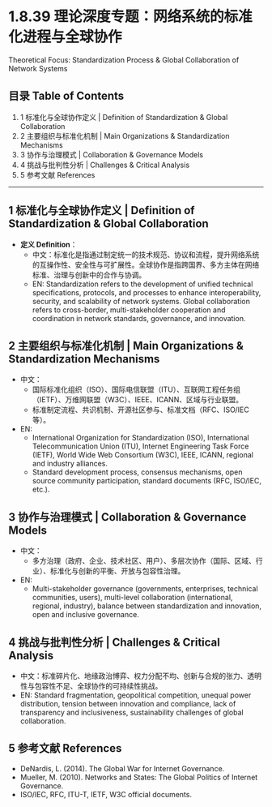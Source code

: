 # 1.8.39 理论深度专题：网络系统的标准化进程与全球协作

Theoretical Focus: Standardization Process & Global Collaboration of Network Systems

## 目录 Table of Contents

1. 1 标准化与全球协作定义 | Definition of Standardization & Global Collaboration
2. 2 主要组织与标准化机制 | Main Organizations & Standardization Mechanisms
3. 3 协作与治理模式 | Collaboration & Governance Models
4. 4 挑战与批判性分析 | Challenges & Critical Analysis
5. 5 参考文献 References

---

## 1 标准化与全球协作定义 | Definition of Standardization & Global Collaboration

- **定义 Definition**：
  - 中文：标准化是指通过制定统一的技术规范、协议和流程，提升网络系统的互操作性、安全性与可扩展性。全球协作是指跨国界、多方主体在网络标准、治理与创新中的合作与协调。
  - EN: Standardization refers to the development of unified technical specifications, protocols, and processes to enhance interoperability, security, and scalability of network systems. Global collaboration refers to cross-border, multi-stakeholder cooperation and coordination in network standards, governance, and innovation.

## 2 主要组织与标准化机制 | Main Organizations & Standardization Mechanisms

- 中文：
  - 国际标准化组织（ISO）、国际电信联盟（ITU）、互联网工程任务组（IETF）、万维网联盟（W3C）、IEEE、ICANN、区域与行业联盟。
  - 标准制定流程、共识机制、开源社区参与、标准文档（RFC、ISO/IEC等）。
- EN:
  - International Organization for Standardization (ISO), International Telecommunication Union (ITU), Internet Engineering Task Force (IETF), World Wide Web Consortium (W3C), IEEE, ICANN, regional and industry alliances.
  - Standard development process, consensus mechanisms, open source community participation, standard documents (RFC, ISO/IEC, etc.).

## 3 协作与治理模式 | Collaboration & Governance Models

- 中文：
  - 多方治理（政府、企业、技术社区、用户）、多层次协作（国际、区域、行业）、标准化与创新的平衡、开放与包容性治理。
- EN:
  - Multi-stakeholder governance (governments, enterprises, technical communities, users), multi-level collaboration (international, regional, industry), balance between standardization and innovation, open and inclusive governance.

## 4 挑战与批判性分析 | Challenges & Critical Analysis

- 中文：标准碎片化、地缘政治博弈、权力分配不均、创新与合规的张力、透明性与包容性不足、全球协作的可持续性挑战。
- EN: Standard fragmentation, geopolitical competition, unequal power distribution, tension between innovation and compliance, lack of transparency and inclusiveness, sustainability challenges of global collaboration.

## 5 参考文献 References

- DeNardis, L. (2014). The Global War for Internet Governance.
- Mueller, M. (2010). Networks and States: The Global Politics of Internet Governance.
- ISO/IEC, RFC, ITU-T, IETF, W3C official documents.
